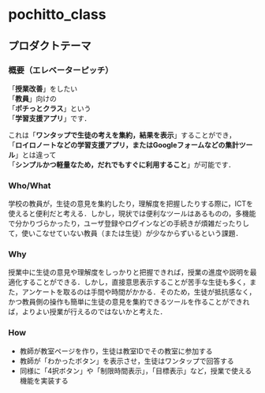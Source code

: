 # pochitto_class

## プロダクトテーマ
### 概要（エレベーターピッチ）
「**授業改善**」をしたい  
「**教員**」向けの  
「**ポチっとクラス**」という  
「**学習支援アプリ**」です．  

これは「**ワンタップで生徒の考えを集約，結果を表示**」することができ，  
「**ロイロノートなどの学習支援アプリ，またはGoogleフォームなどの集計ツール**」とは違って  
「**シンプルかつ軽量なため，だれでもすぐに利用すること**」が可能です．

### Who/What
学校の教員が，生徒の意見を集約したり，理解度を把握したりする際に，ICTを使えると便利だと考える．しかし，現状では便利なツールはあるものの，多機能で分かりづらかったり，ユーザ登録やログインなどの手続きが煩雑だったりして，使いこなせていない教員（または生徒）が少なからずいるという課題．

### Why
授業中に生徒の意見や理解度をしっかりと把握できれば，授業の進度や説明を最適化することができる．しかし，直接意思表示することが苦手な生徒も多く，また，アンケートを取るのは手間や時間がかかる．そのため，生徒が抵抗感なく，かつ教員側の操作も簡単に生徒の意見を集約できるツールを作ることができれば，よりよい授業が行えるのではないかと考えた．

### How
- 教師が教室ページを作り，生徒は教室IDでその教室に参加する
- 教師が「わかったボタン」を表示させ，生徒はワンタップで回答する
- 同様に「4択ボタン」や「制限時間表示」，「目標表示」など，授業で使える機能を実装する